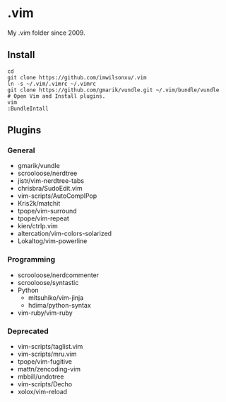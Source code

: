 # .vim

My .vim folder since 2009.

## Install

    cd
    git clone https://github.com/imwilsonxu/.vim
    ln -s ~/.vim/.vimrc ~/.vimrc
    git clone https://github.com/gmarik/vundle.git ~/.vim/bundle/vundle
    # Open Vim and Install plugins.
    vim
    :BundleIntall

## Plugins

### General

- gmarik/vundle
- scrooloose/nerdtree
- jistr/vim-nerdtree-tabs
- chrisbra/SudoEdit.vim
- vim-scripts/AutoComplPop
- Kris2k/matchit
- tpope/vim-surround
- tpope/vim-repeat
- kien/ctrlp.vim
- altercation/vim-colors-solarized
- Lokaltog/vim-powerline

### Programming

- scrooloose/nerdcommenter
- scrooloose/syntastic
- Python
    - mitsuhiko/vim-jinja
    - hdima/python-syntax
- vim-ruby/vim-ruby

### Deprecated

- vim-scripts/taglist.vim
- vim-scripts/mru.vim
- tpope/vim-fugitive
- mattn/zencoding-vim
- mbbill/undotree
- vim-scripts/Decho
- xolox/vim-reload
